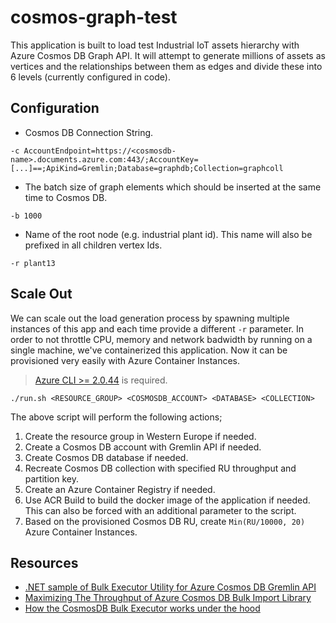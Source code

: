 # cosmos-graph-test

This application is built to load test Industrial IoT assets hierarchy with Azure Cosmos DB Graph API. It will attempt to generate millions of assets as vertices and the relationships between them as edges and divide these into 6 levels (currently configured in code).

## Configuration

- Cosmos DB Connection String.
```
-c AccountEndpoint=https://<cosmosdb-name>.documents.azure.com:443/;AccountKey=[...]==;ApiKind=Gremlin;Database=graphdb;Collection=graphcoll
```
- The batch size of graph elements which should be inserted at the same time to Cosmos DB.
```
-b 1000
```
- Name of the root node (e.g. industrial plant id). This name will also be prefixed in all children vertex Ids.
```
-r plant13
```

## Scale Out
We can scale out the load generation process by spawning multiple instances of this app and each time provide a different `-r` parameter. In order to not throttle CPU, memory and network badwidth by running on a single machine, we've containerized this application. Now it can be provisioned very easily with Azure Container Instances.
>[Azure CLI >= 2.0.44](https://docs.microsoft.com/en-us/cli/azure/install-azure-cli?view=azure-cli-latest) is required.

```
./run.sh <RESOURCE_GROUP> <COSMOSDB_ACCOUNT> <DATABASE> <COLLECTION>
```

The above script will perform the following actions;

1. Create the resource group in Western Europe if needed.
2. Create a Cosmos DB account with Gremlin API if needed.
3. Create Cosmos DB database if needed.
4. Recreate Cosmos DB collection with specified RU throughput and partition key.
5. Create an Azure Container Registry if needed.
6. Use ACR Build to build the docker image of the application if needed. This can also be forced with an additional parameter to the script.
7. Based on the provisioned Cosmos DB RU, create `Min(RU/10000, 20)` Azure Container Instances.

## Resources
- [.NET sample of Bulk Executor Utility for Azure Cosmos DB Gremlin API](https://github.com/Azure-Samples/azure-cosmosdb-graph-bulkexecutor-dotnet-getting-started)
- [Maximizing The Throughput of Azure Cosmos DB Bulk Import Library](https://medium.com/@jayanta.mondal/azure-cosmos-db-bulk-import-tool-realizing-the-full-potential-722bb4f98476)
- [How the CosmosDB Bulk Executor works under the hood](http://chapsas.com/how-the-cosmosdb-bulk-executor-works-under-the-hood/)
